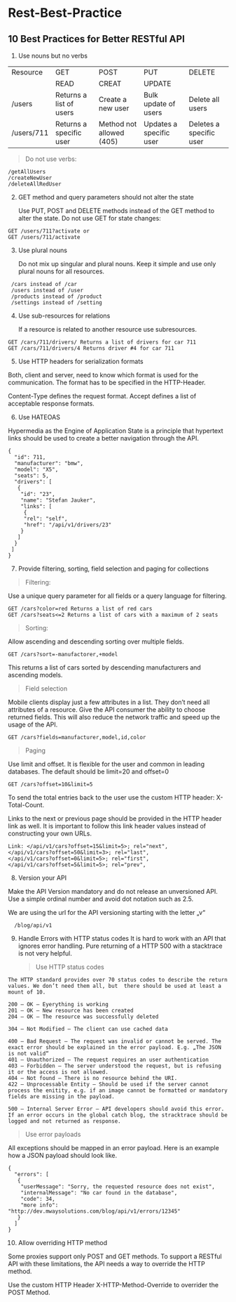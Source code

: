 # Rest-Best-Practice


## 10 Best Practices for Better RESTful API

1. Use nouns but no verbs

<table>
  <tr> 
    <td>Resource</td>
    <td>GET</td>
    <td>POST</td>
    <td>PUT</td>
    <td>DELETE</td>
  </tr>
  <tr> 
    <td></td>
    <td>READ</td>
    <td>CREAT</td>
    <td>UPDATE</td>
    <td></td>
  </tr>
  <tr> 
    <td>/users</td>
    <td>Returns a list of users</td>
    <td>Create a new user</td>
    <td>Bulk update of users</td>
    <td>Delete all users</td>
  </tr>
  <tr> 
    <td>/users/711</td>
    <td>Returns a specific user</td>
    <td>Method not allowed (405)</td>
    <td>Updates a specific user</td>
    <td>Deletes a specific user</td>
  </tr>
  </table>
  
  > Do not use verbs:
  
  ```
  /getAllUsers
  /createNewUser
  /deleteAllRedUser

  ```
  
  
  2. GET method and query parameters should not alter the state
      
      Use PUT, POST and DELETE methods  instead of the GET method to alter the state.
      Do not use GET for state changes:
  
  ```
  GET /users/711?activate or
  GET /users/711/activate

  ```
  3. Use plural nouns
      
      Do not mix up singular and plural nouns. Keep it simple and use only plural nouns for all resources.
      
 ```
  /cars instead of /car
  /users instead of /user
  /products instead of /product
  /settings instead of /setting

 ```
 
 4. Use sub-resources for relations
    
    If a resource is related to another resource use subresources.
    
```
GET /cars/711/drivers/ Returns a list of drivers for car 711
GET /cars/711/drivers/4 Returns driver #4 for car 711
```

5. Use HTTP headers for serialization formats

  Both, client and server, need to know which format is used for the communication. 
  The format has to be specified in the HTTP-Header.

  Content-Type defines the request format.
  Accept defines a list of acceptable response formats.
  
  
6. Use HATEOAS

  Hypermedia as the Engine of Application State is a principle that hypertext links should be used to create a better navigation through the API.
  
```
{
  "id": 711,
  "manufacturer": "bmw",
  "model": "X5",
  "seats": 5,
  "drivers": [
   {
    "id": "23",
    "name": "Stefan Jauker",
    "links": [
     {
     "rel": "self",
     "href": "/api/v1/drivers/23"
    }
   ]
  }
 ]
}

```
7. Provide filtering, sorting, field selection and paging for collections

> Filtering:

  Use a unique query parameter for all fields or a query language for filtering.

```
GET /cars?color=red Returns a list of red cars
GET /cars?seats<=2 Returns a list of cars with a maximum of 2 seats
```

> Sorting:

  Allow ascending and descending sorting over multiple fields.
```
GET /cars?sort=-manufactorer,+model

```
  This returns a list of cars sorted by descending manufacturers and ascending models.
  
> Field selection

Mobile clients display just a few attributes in a list. They don’t need all attributes of a resource. Give the API consumer the ability to choose returned fields. This will also reduce the network traffic and speed up the usage of the API.

```
GET /cars?fields=manufacturer,model,id,color  

```

> Paging

Use limit and offset. It is flexible for the user and common in leading databases. The default should be limit=20 and offset=0

```
GET /cars?offset=10&limit=5

```

To send the total entries back to the user use the custom HTTP header: X-Total-Count.

Links to the next or previous page should be provided in the HTTP header link as well. It is important to follow this link header values instead of constructing your own URLs.

```
Link: </api/v1/cars?offset=15&limit=5>; rel="next",
</api/v1/cars?offset=50&limit=3>; rel="last",
</api/v1/cars?offset=0&limit=5>; rel="first",
</api/v1/cars?offset=5&limit=5>; rel="prev",
```

8. Version your API

  Make the API Version mandatory and do not release an unversioned API. 
  Use a simple ordinal number and avoid dot notation such as 2.5.

  We are using the url for the API versioning starting with the letter „v“
```
  /blog/api/v1
```

9. Handle Errors with HTTP status codes
    It is hard to work with an API that ignores error handling. 
    Pure returning of a HTTP 500 with a stacktrace is not very helpful.
    
    > Use HTTP status codes
```
The HTTP standard provides over 70 status codes to describe the return values. We don’t need them all, but  there should be used at least a mount of 10.

200 – OK – Eyerything is working
201 – OK – New resource has been created
204 – OK – The resource was successfully deleted

304 – Not Modified – The client can use cached data

400 – Bad Request – The request was invalid or cannot be served. The exact error should be explained in the error payload. E.g. „The JSON is not valid“
401 – Unauthorized – The request requires an user authentication
403 – Forbidden – The server understood the request, but is refusing it or the access is not allowed.
404 – Not found – There is no resource behind the URI.
422 – Unprocessable Entity – Should be used if the server cannot process the enitity, e.g. if an image cannot be formatted or mandatory fields are missing in the payload.

500 – Internal Server Error – API developers should avoid this error. If an error occurs in the global catch blog, the stracktrace should be logged and not returned as response.
```

> Use error payloads

All exceptions should be mapped in an error payload. Here is an example how a JSON payload should look like.

```
{
  "errors": [
   {
    "userMessage": "Sorry, the requested resource does not exist",
    "internalMessage": "No car found in the database",
    "code": 34,
    "more info": "http://dev.mwaysolutions.com/blog/api/v1/errors/12345"
   }
  ]
} 

```
10. Allow overriding HTTP method

  Some proxies support only POST and GET methods. 
  To support a RESTful API with these limitations, the API needs a way to override the HTTP method.

  Use the custom HTTP Header X-HTTP-Method-Override to overrider the POST Method.
